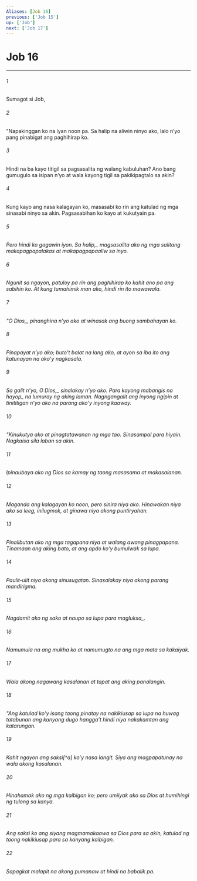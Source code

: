 ```yaml
---
Aliases: [Job 16]
previous: ['Job 15']
up: ['Job']
next: ['Job 17']
---
```

# Job 16

***






















###### 1 










Sumagot si Job, 





















###### 2 










"Napakinggan ko na iyan noon pa. Sa halip na aliwin ninyo ako, lalo nʼyo pang pinabigat ang paghihirap ko. 





















###### 3 










Hindi na ba kayo titigil sa pagsasalita ng walang kabuluhan? Ano bang gumugulo sa isipan nʼyo at wala kayong tigil sa pakikipagtalo sa akin? 





















###### 4 










Kung kayo ang nasa kalagayan ko, masasabi ko rin ang katulad ng mga sinasabi ninyo sa akin. Pagsasabihan ko kayo at kukutyain pa. 





















###### 5 










<i class="trans-change">Pero hindi ko gagawin iyon. Sa halip,_ magsasalita ako ng mga salitang makapagpapalakas at makapagpapaaliw sa inyo. 





















###### 6 










Ngunit sa ngayon, patuloy pa rin ang paghihirap ko kahit ano pa ang sabihin ko. At kung tumahimik man ako, hindi rin ito mawawala. 





















###### 7 










"<i class="trans-change">O Dios,_ pinanghina nʼyo ako at winasak ang buong sambahayan ko. 





















###### 8 










Pinapayat nʼyo ako; butoʼt balat na lang ako, at ayon sa iba ito ang katunayan na akoʼy nagkasala. 





















###### 9 










Sa galit nʼyo, <i class="trans-change">O Dios,_ sinalakay nʼyo ako. <i class="trans-change">Para kayong mabangis na hayop_ na lumuray ng aking laman. Nagngangalit ang inyong ngipin at tinititigan nʼyo ako na parang akoʼy inyong kaaway. 





















###### 10 










"Kinukutya ako at pinagtatawanan ng mga tao. Sinasampal para hiyain. Nagkaisa sila laban sa akin. 





















###### 11 










Ipinaubaya ako ng Dios sa kamay ng taong masasama at makasalanan. 





















###### 12 










Maganda ang kalagayan ko noon, pero sinira niya ako. Hinawakan niya ako sa leeg, inilugmok, at ginawa niya akong puntiryahan. 





















###### 13 










Pinalibutan ako ng mga tagapana niya at walang awang pinagpapana. Tinamaan ang aking bato, at ang apdo koʼy bumulwak sa lupa. 





















###### 14 










Paulit-ulit niya akong sinusugatan. Sinasalakay niya akong parang mandirigma. 





















###### 15 










Nagdamit ako ng sako at naupo sa lupa <i class="trans-change">para magluksa_. 





















###### 16 










Namumula na ang mukha ko at namumugto na ang mga mata sa kakaiyak. 





















###### 17 










Wala akong nagawang kasalanan at tapat ang aking panalangin. 





















###### 18 










"Ang katulad koʼy isang taong pinatay na nakikiusap sa lupa na huwag tatabunan ang kanyang dugo hanggaʼt hindi niya nakakamtan ang katarungan. 





















###### 19 










Kahit ngayon ang saksi[^a] koʼy nasa langit. Siya ang magpapatunay na wala akong kasalanan. 





















###### 20 










Hinahamak ako ng mga kaibigan ko; pero umiiyak ako sa Dios at humihingi ng tulong sa kanya. 





















###### 21 










Ang saksi ko ang siyang magmamakaawa sa Dios para sa akin, katulad ng taong nakikiusap para sa kanyang kaibigan. 





















###### 22 










Sapagkat malapit na akong pumanaw at hindi na babalik pa.

